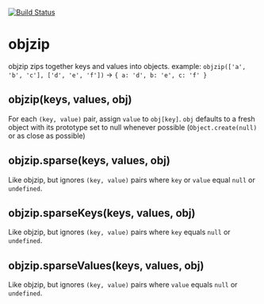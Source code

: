 [![Build Status](https://travis-ci.org/nathan7/objzip.png)](https://travis-ci.org/nathan7/objzip)

objzip
======
objzip zips together keys and values into objects.
example: ``objzip(['a', 'b', 'c'], ['d', 'e', 'f'])`` -> ``{ a: 'd', b: 'e', c: 'f' }``

objzip(keys, values, obj)
-------------------------
For each ``(key, value)`` pair, assign ``value`` to ``obj[key]``.
``obj`` defaults to a fresh object with its prototype set to null whenever possible (``Object.create(null)`` or as close as possible)

objzip.sparse(keys, values, obj)
--------------------------------
Like objzip, but ignores ``(key, value)`` pairs where ``key`` or ``value`` equal ``null`` or ``undefined``.

objzip.sparseKeys(keys, values, obj)
------------------------------------
Like objzip, but ignores ``(key, value)`` pairs where ``key`` equals ``null`` or ``undefined``.

objzip.sparseValues(keys, values, obj)
------------------------------------
Like objzip, but ignores ``(key, value)`` pairs where ``value`` equals ``null`` or ``undefined``.
